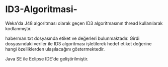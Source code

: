 # ID3-Algoritmasi-
Weka'da J48 algoritması olarak geçen ID3 algoritmasının thread kullanılarak  kodlanmıştır.


haberman.txt dosyasında etiket ve değerleri bulunmaktadır. Girdi dosyasındaki veriler ile ID3 algoritması işletilerek 
hedef etiket değerine hangi özelliklerden ulaşılacağını göstermektedir.

Java SE ile Eclipse IDE'de geliştirilmiştir.
